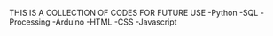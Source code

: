 THIS IS A COLLECTION OF CODES FOR FUTURE USE
-Python
-SQL
-Processing
-Arduino 
-HTML
-CSS
-Javascript
